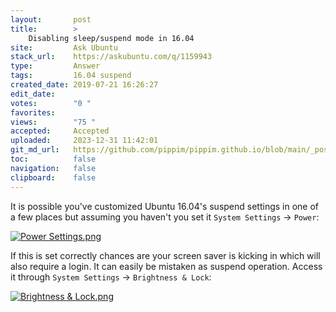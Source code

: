 ```yaml
---
layout:       post
title:        >
    Disabling sleep/suspend mode in 16.04
site:         Ask Ubuntu
stack_url:    https://askubuntu.com/q/1159943
type:         Answer
tags:         16.04 suspend
created_date: 2019-07-21 16:26:27
edit_date:    
votes:        "0 "
favorites:    
views:        "75 "
accepted:     Accepted
uploaded:     2023-12-31 11:42:01
git_md_url:   https://github.com/pippim/pippim.github.io/blob/main/_posts/2019/2019-07-21-Disabling-sleep_suspend-mode-in-16.04.md
toc:          false
navigation:   false
clipboard:    false
---
```


It is possible you've customized Ubuntu 16.04's suspend settings in one of a few places but assuming you haven't you set it `System Settings` -> `Power`:

[![Power Settings.png][1]][1]

If this is set correctly chances are your screen saver is kicking in which will also require a login. It can easily be mistaken as suspend operation. Access it through `System Settings` -> `Brightness & Lock`:

[![Brightness & Lock.png][2]][2]


  [1]: https://i.stack.imgur.com/Jt7nc.png
  [2]: https://i.stack.imgur.com/aUPch.png
